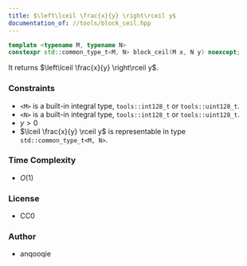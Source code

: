 ```yaml
---
title: $\left\lceil \frac{x}{y} \right\rceil y$
documentation_of: //tools/block_ceil.hpp
---
```


```cpp
template <typename M, typename N>
constexpr std::common_type_t<M, N> block_ceil(M x, N y) noexcept;
```

It returns $\left\lceil \frac{x}{y} \right\rceil y$.

### Constraints
- `<M>` is a built-in integral type, `tools::int128_t` or `tools::uint128_t`.
- `<N>` is a built-in integral type, `tools::int128_t` or `tools::uint128_t`.
- $y > 0$
- $\lceil \frac{x}{y} \rceil y$ is representable in type `std::common_type_t<M, N>`.

### Time Complexity
- $O(1)$

### License
- CC0

### Author
- anqooqie
